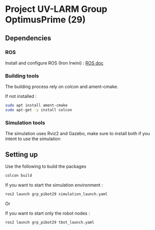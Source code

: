 # Project UV-LARM Group OptimusPrime (29)

## Dependencies

### ROS

Install and configure ROS (Iron Irwini) : [ROS doc](https://docs.ros.org/en/iron/Tutorials/Beginner-CLI-Tools/Configuring-ROS2-Environment.html)

### Building tools

The building process rely on colcon and ament-cmake.

If not installed :
```bash
sudo apt install ament-cmake
sudo apt-get -y install colcon
```

### Simulation tools

The simulation uses Rviz2 and Gazebo, make sure to install both if you intent to use the simulation

## Setting up

Use the following to build the packages
```bash
colcon build
```

If you want to start the simulation environment :
```bash
ros2 launch grp_pibot29 simulation_launch.yaml
```

Or

If you want to start only the robot nodes :
```bash
ros2 launch grp_pibot29 tbot_launch.yaml
```